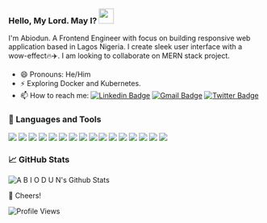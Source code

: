 ### Hello, My Lord. May I? <img src="https://raw.githubusercontent.com/iampavangandhi/iampavangandhi/master/gifs/Hi.gif" width="30px">


I'm Abiodun. A Frontend Engineer with focus on building responsive web application based in Lagos Nigeria. I create sleek user interface with a wow-effect🔥✈️. I am looking to collaborate on MERN stack project.

- 😄 Pronouns: He/Him
- ⚡ Exploring Docker and Kubernetes.
- 📫 How to reach me: [![Linkedin Badge](https://img.shields.io/badge/-LinkedIn-blue?style=flat-square&logo=Linkedin&logoColor=white&link=https://www.linkedin.com/in/abiodun-awoyemi-1ab8b3165/)](https://www.linkedin.com/in/abiodun-awoyemi-1ab8b3165/) 
 [![Gmail Badge](https://img.shields.io/badge/-Gmail-c14438?style=flat-square&logo=Gmail&logoColor=white&link=mailto:aabiodunawoyemi@gmail.com)](mailto:aabiodunawoyemi@gmail.com)
 [![Twitter Badge](https://img.shields.io/badge/-Twitter-blue?style=flat-square&logo=Twitter&logoColor=white&link=https://twitter.com/_abiodunAwoyemi)](https://twitter.com/_abiodunAwoyemi)

### 🔧 Languages and Tools

![](https://img.shields.io/badge/JavaScript-informational?style=flat&logo=javascript&logoColor=000000&color=238636&labelColor=F7DF1E)
![](https://img.shields.io/badge/React-informational?style=flat&logo=react&logoColor=white&color=238636&labelColor=61DAFB)
![](https://img.shields.io/badge/Redux-informational?style=flat&logo=Redux&logoColor=white&color=238636&labelColor=764ABC)
![](https://img.shields.io/badge/Vue-informational?style=flat&logo=vue.js&logoColor=white&color=238636&labelColor=42B983)
![](https://img.shields.io/badge/NodeJS-informational?style=flat&logo=node.js&logoColor=339933&color=238636&labelColor=ffffff)
![](https://img.shields.io/badge/Express-informational?style=flat&logo=express&logoColor=339933&color=238636&labelColor=ffffff)
![](https://img.shields.io/badge/MongoDB-informational?style=flat&logo=mongodb&logoColor=47A248&color=238636&labelColor=000)
![](https://img.shields.io/badge/MySQL-informational?style=flat&logo=mysql&logoColor=ffffff&color=238636&labelColor=4479A1)
![](https://img.shields.io/badge/Postman-informational?style=flat&logo=postman&logoColor=FF6C37&color=238636&labelColor=ffffff)
![](https://img.shields.io/badge/Bootstrap-informational?style=flat&logo=bootstrap&logoColor=ffffff&color=238636&labelColor=7952B3)
![](https://img.shields.io/badge/TailwindCSS-informational?style=flat&logo=tailwindcss&logoColor=06B6D4&color=238636&labelColor=FFFFFF)
![](https://img.shields.io/badge/SCSS-informational?style=flat&logo=sass&logoColor=C76494&color=238636&labelColor=FFFFFF)
![](https://img.shields.io/badge/GIT-informational?style=flat&logo=git&logoColor=ffffff&color=238636&labelColor=F05032)
![](https://img.shields.io/badge/GitHub-informational?style=flat&logo=github&logoColor=ffffff&color=238636&labelColor=181717)
![](https://img.shields.io/badge/VS%20Code-informational?style=flat&logo=visual-studio-code&logoColor=007ACC&color=238636&labelColor=ffffff)
![](https://img.shields.io/badge/Linux-informational?style=flat&logo=linux&logoColor=000000&color=238636&labelColor=FCC624)

<!-- ![](https://img.shields.io/badge/Docker-informational?style=flat&logo=docker&logoColor=2391E6&color=238636&labelColor=FFFFFF)
![](https://img.shields.io/badge/Kubernetes-informational?style=flat&logo=kubernetes&logoColor=2391E6&color=238636&labelColor=FFFFFF) -->

### 📈 GitHub Stats

![A B I O D U N's Github Stats](https://github-readme-stats.vercel.app/api?username=aagbotemi&theme=merko&show_icons=true&custom_title=Activity%20Stats&title_color=40c463&text_color=b9c1c9&bg_color=161b22&hide_border=true&icon_color=40c463)

🥂 Cheers!

![Profile Views](https://gpvc.arturio.dev/aagbotemi) 